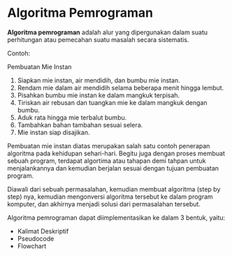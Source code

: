 # Algoritma Pemrograman

**Algoritma pemrograman** adalah alur yang dipergunakan dalam suatu perhitungan atau pemecahan suatu masalah secara sistematis. 

Contoh:

Pembuatan Mie Instan
1. Siapkan mie instan, air mendidih, dan bumbu mie instan.
2. Rendam mie dalam air mendidih selama beberapa menit hingga lembut.
3. Pisahkan bumbu mie instan ke dalam mangkuk terpisah.
4. Tiriskan air rebusan dan tuangkan mie ke dalam mangkuk dengan bumbu.
5. Aduk rata hingga mie terbalut bumbu.
6. Tambahkan bahan tambahan sesuai selera.
7. Mie instan siap disajikan.

Pembuatan mie instan diatas merupakan salah satu contoh penerapan algoritma pada kehidupan sehari-hari. Begitu juga dengan proses membuat sebuah program, terdapat algortima atau tahapan demi tahpan untuk menjalankannya dan kemudian berjalan sesuai dengan tujuan pembuatan program. 

Diawali dari sebuah permasalahan, kemudian membuat algoritma (step by step) nya, kemudian mengonversi algoritma tersebut ke dalam program komputer, dan akhirnya menjadi solusi dari permasalahan tersebut.



Algoritma pemrograman dapat diimplementasikan ke dalam 3 bentuk, yaitu:
- Kalimat Deskriptif
- Pseudocode
- Flowchart
